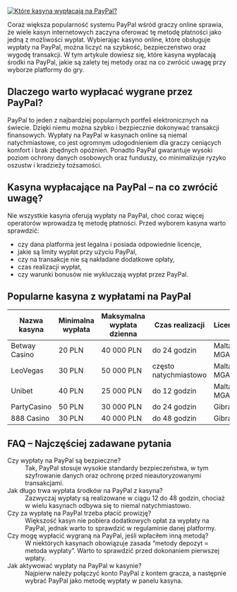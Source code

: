 [![Które kasyna wypłacają na PayPal?](https://123-caf.pages.dev/gitsignup.png)](https://vrmoo.ru/Bt82HjjY)

<p>Coraz większa popularność systemu PayPal wśród graczy online sprawia, że wiele kasyn internetowych zaczyna oferować tę metodę płatności jako jedną z możliwości wypłat. Wybierając kasyno online, które obsługuje wypłaty na PayPal, można liczyć na szybkość, bezpieczeństwo oraz wygodę transakcji. W tym artykule dowiesz się, które kasyna wypłacają środki na PayPal, jakie są zalety tej metody oraz na co zwrócić uwagę przy wyborze platformy do gry.</p>  <h2>Dlaczego warto wypłacać wygrane przez PayPal?</h2> <p>PayPal to jeden z najbardziej popularnych portfeli elektronicznych na świecie. Dzięki niemu można szybko i bezpiecznie dokonywać transakcji finansowych. Wypłaty na PayPal w kasynach online są niemal natychmiastowe, co jest ogromnym udogodnieniem dla graczy ceniących komfort i brak zbędnych opóźnień. Ponadto PayPal gwarantuje wysoki poziom ochrony danych osobowych oraz funduszy, co minimalizuje ryzyko oszustw i kradzieży tożsamości.</p>  <h2>Kasyna wypłacające na PayPal – na co zwrócić uwagę?</h2> <p>Nie wszystkie kasyna oferują wypłaty na PayPal, choć coraz więcej operatorów wprowadza tę metodę płatności. Przed wyborem kasyna warto sprawdzić:</p> <ul> <li>czy dana platforma jest legalna i posiada odpowiednie licencje,</li> <li>jakie są limity wypłat przy użyciu PayPal,</li> <li>czy na transakcje nie są nakładane dodatkowe opłaty,</li> <li>czas realizacji wypłat,</li> <li>czy warunki bonusów nie wykluczają wypłat przez PayPal.</li> </ul>  <h2>Popularne kasyna z wypłatami na PayPal</h2> <table> <thead> <tr> <th>Nazwa kasyna</th> <th>Minimalna wypłata</th> <th>Maksymalna wypłata dzienna</th> <th>Czas realizacji</th> <th>Licencja</th> </tr> </thead> <tbody> <tr> <td>Betway Casino</td> <td>20 PLN</td> <td>40 000 PLN</td> <td>do 24 godzin</td> <td>Malta MGA</td> </tr> <tr> <td>LeoVegas</td> <td>30 PLN</td> <td>50 000 PLN</td> <td>często natychmiastowo</td> <td>Malta MGA</td> </tr> <tr> <td>Unibet</td> <td>40 PLN</td> <td>25 000 PLN</td> <td>do 12 godzin</td> <td>Malta MGA</td> </tr> <tr> <td>PartyCasino</td> <td>50 PLN</td> <td>30 000 PLN</td> <td>do 24 godzin</td> <td>Gibraltar</td> </tr> <tr> <td>888 Casino</td> <td>30 PLN</td> <td>40 000 PLN</td> <td>do 48 godzin</td> <td>Gibraltar</td> </tr> </tbody> </table>  <h2>FAQ – Najczęściej zadawane pytania</h2> <dl> <dt>Czy wypłaty na PayPal są bezpieczne?</dt> <dd>Tak, PayPal stosuje wysokie standardy bezpieczeństwa, w tym szyfrowanie danych oraz ochronę przed nieautoryzowanymi transakcjami.</dd>  <dt>Jak długo trwa wypłata środków na PayPal z kasyna?</dt> <dd>Zazwyczaj wypłaty są realizowane w ciągu 12 do 48 godzin, chociaż w wielu kasynach odbywa się to niemal natychmiastowo.</dd>  <dt>Czy za wypłatę na PayPal trzeba płacić prowizję?</dt> <dd>Większość kasyn nie pobiera dodatkowych opłat za wypłaty na PayPal, jednak warto to sprawdzić w regulaminie danej platformy.</dd>  <dt>Czy mogę wypłacić wygraną na PayPal, jeśli wpłaciłem inną metodą?</dt> <dd>W niektórych kasynach obowiązuje zasada “metody depozyt = metoda wypłaty”. Warto to sprawdzić przed dokonaniem pierwszej wpłaty.</dd>  <dt>Jak aktywować wypłaty na PayPal w kasynie?</dt> <dd>Najpierw należy połączyć konto PayPal z kontem gracza, a następnie wybrać PayPal jako metodę wypłaty w panelu kasyna.</dd> </dl>